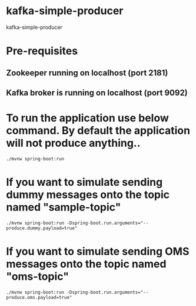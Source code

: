 # kafka-simple-producer
kafka-simple-producer

# Pre-requisites
## Zookeeper running on localhost (port 2181)
## Kafka broker is running on localhost (port 9092)

# To run the application use below command. By default the application will not produce anything.. 
```
./mvnw spring-boot:run
```

# If you want to simulate sending dummy messages onto the topic named "sample-topic"
```
./mvnw spring-boot:run -Dspring-boot.run.arguments="--produce.dummy.payload=true"
```

# If you want to simulate sending OMS messages onto the topic named "oms-topic"
```
./mvnw spring-boot:run -Dspring-boot.run.arguments="--produce.oms.payload=true"
```

